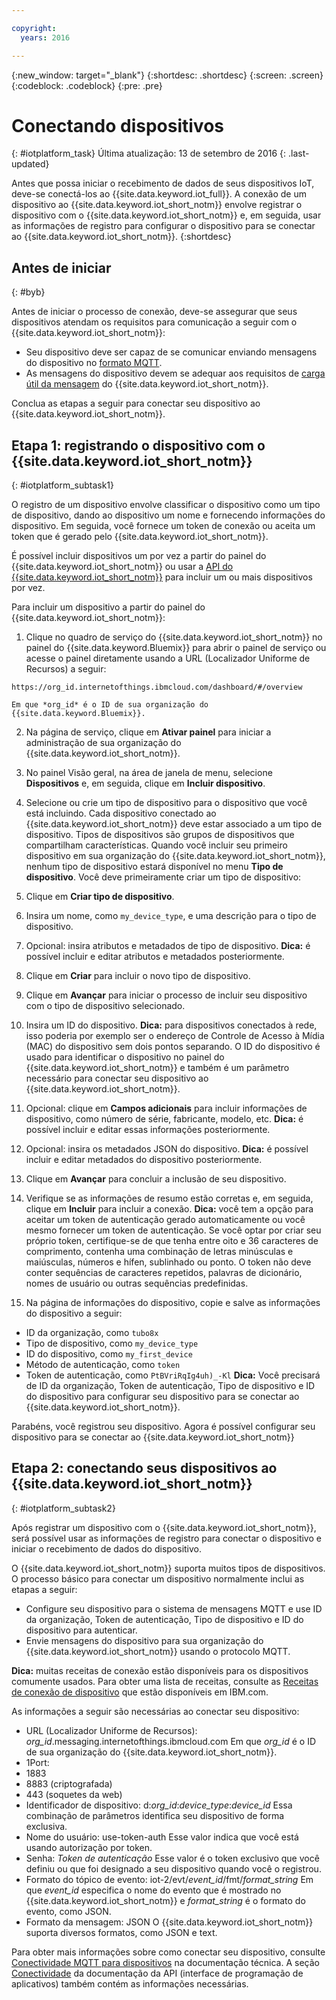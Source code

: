 ```yaml
---

copyright:
  years: 2016

---
```


{:new_window: target="_blank"}
{:shortdesc: .shortdesc}
{:screen: .screen}
{:codeblock: .codeblock}
{:pre: .pre}

# Conectando dispositivos
{: #iotplatform_task}
Última atualização: 13 de setembro de 2016
{: .last-updated}

Antes que possa iniciar o recebimento de dados de seus dispositivos IoT, deve-se conectá-los ao {{site.data.keyword.iot_full}}. A conexão de um dispositivo ao {{site.data.keyword.iot_short_notm}} envolve registrar o dispositivo com o {{site.data.keyword.iot_short_notm}} e, em seguida, usar as informações de registro para configurar o dispositivo para se conectar ao {{site.data.keyword.iot_short_notm}}.
{:shortdesc}

## Antes de iniciar
{: #byb}
 
Antes de iniciar o processo de conexão, deve-se assegurar que seus dispositivos atendam os requisitos para comunicação a seguir com o {{site.data.keyword.iot_short_notm}}:

- Seu dispositivo deve ser capaz de se comunicar enviando mensagens do dispositivo no [formato MQTT](reference/mqtt/index.html).
- As mensagens do dispositivo devem se adequar aos requisitos de [carga útil da mensagem](reference/mqtt/index.html#message-payload) do {{site.data.keyword.iot_short_notm}}.

Conclua as etapas a seguir para conectar seu dispositivo ao {{site.data.keyword.iot_short_notm}}.

## Etapa 1: registrando o dispositivo com o {{site.data.keyword.iot_short_notm}}  
{: #iotplatform_subtask1}

O registro de um dispositivo envolve classificar o dispositivo como um tipo de dispositivo, dando ao dispositivo um nome e fornecendo informações do dispositivo. Em seguida, você fornece um token de conexão ou aceita um token que é gerado pelo {{site.data.keyword.iot_short_notm}}.

É possível incluir dispositivos um por vez a partir do painel do {{site.data.keyword.iot_short_notm}} ou usar a [API do {{site.data.keyword.iot_short_notm}}](https://docs.internetofthings.ibmcloud.com/swagger/v0002.html#!/Bulk_Operations/post_bulk_devices_add) para incluir um ou mais dispositivos por vez.

Para incluir um dispositivo a partir do painel do {{site.data.keyword.iot_short_notm}}:

1. Clique no quadro de serviço do {{site.data.keyword.iot_short_notm}} no painel do {{site.data.keyword.Bluemix}} para abrir o painel de serviço ou acesse o painel diretamente usando a URL (Localizador Uniforme de Recursos) a seguir:

 `https://org_id.internetofthings.ibmcloud.com/dashboard/#/overview `

    Em que *org_id* é o ID de sua organização do {{site.data.keyword.Bluemix}}.

2. Na página de serviço, clique em **Ativar painel** para iniciar a administração de sua organização do {{site.data.keyword.iot_short_notm}}.

3. No painel Visão geral, na área de janela de menu, selecione **Dispositivos** e, em seguida, clique em **Incluir dispositivo**.
5. Selecione ou crie um tipo de dispositivo para o dispositivo que você está incluindo.
Cada dispositivo conectado ao {{site.data.keyword.iot_short_notm}} deve estar associado a um tipo de dispositivo. Tipos de dispositivos são grupos de dispositivos que compartilham características.
Quando você incluir seu primeiro dispositivo em sua organização do {{site.data.keyword.iot_short_notm}}, nenhum tipo de dispositivo estará disponível no menu **Tipo de dispositivo**. Você deve primeiramente criar um tipo de dispositivo:
 1. Clique em **Criar tipo de dispositivo**.
 2. Insira um nome, como `my_device_type`, e uma descrição para o tipo de dispositivo.
 3. Opcional: insira atributos e metadados de tipo de dispositivo.
 **Dica:** é possível incluir e editar atributos e metadados posteriormente.
 4. Clique em **Criar** para incluir o novo tipo de dispositivo.
10. Clique em **Avançar** para iniciar o processo de incluir seu dispositivo com o tipo de dispositivo selecionado.
11. Insira um ID do dispositivo. **Dica:** para dispositivos conectados à rede, isso poderia por exemplo ser o endereço de Controle de Acesso à Mídia (MAC) do dispositivo sem dois pontos separando.
O ID do dispositivo é usado para identificar o dispositivo no painel do {{site.data.keyword.iot_short_notm}} e também é um parâmetro necessário para conectar seu dispositivo ao {{site.data.keyword.iot_short_notm}}.
12. Opcional: clique em **Campos adicionais** para incluir informações de dispositivo, como número de série, fabricante, modelo, etc.
 **Dica:** é possível incluir e editar essas informações posteriormente.
12. Opcional: insira os metadados JSON do dispositivo.
 **Dica:** é possível incluir e editar metadados do dispositivo posteriormente.
13. Clique em **Avançar** para concluir a inclusão de seu dispositivo.
14. Verifique se as informações de resumo estão corretas e, em seguida, clique em **Incluir** para incluir a conexão.
**Dica:** você tem a opção para aceitar um token de autenticação gerado automaticamente ou você mesmo fornecer um token de autenticação. Se você optar por criar seu próprio token, certifique-se de que tenha entre oito e 36 caracteres de comprimento, contenha uma combinação de letras minúsculas e maiúsculas, números e hífen, sublinhado ou ponto. O token não deve conter sequências de caracteres repetidos, palavras de dicionário, nomes de usuário ou outras sequências predefinidas.
15. Na página de informações do dispositivo, copie e salve as informações do dispositivo a seguir:  
 - ID da organização, como `tubo8x`
 - Tipo de dispositivo, como `my_device_type`
 - ID do dispositivo, como `my_first_device`
 - Método de autenticação, como `token`
 - Token de autenticação, como `PtBVriRqIg4uh)_-Kl`
**Dica:** Você precisará de ID da organização, Token de autenticação, Tipo de dispositivo e ID do dispositivo para configurar seu dispositivo para se conectar ao {{site.data.keyword.iot_short_notm}}.  

Parabéns, você registrou seu dispositivo. Agora é possível configurar seu dispositivo para se conectar ao {{site.data.keyword.iot_short_notm}}

## Etapa 2: conectando seus dispositivos ao {{site.data.keyword.iot_short_notm}}
{: #iotplatform_subtask2}

Após registrar um dispositivo com o {{site.data.keyword.iot_short_notm}}, será possível usar as informações de registro para conectar o dispositivo e iniciar o recebimento de dados do dispositivo.

O {{site.data.keyword.iot_short_notm}} suporta muitos tipos de dispositivos. O processo básico para conectar um dispositivo normalmente inclui as etapas a seguir:
- Configure seu dispositivo para o sistema de mensagens MQTT e use ID da organização, Token de autenticação, Tipo de dispositivo e ID do dispositivo para autenticar.  
- Envie mensagens do dispositivo para sua organização do {{site.data.keyword.iot_short_notm}} usando o protocolo MQTT.

**Dica:** muitas receitas de conexão estão disponíveis para os dispositivos comumente usados. Para obter uma lista de receitas, consulte as [Receitas de conexão de dispositivo](https://developer.ibm.com/recipes/?post_type=tutorials&s=IoT) que estão disponíveis em IBM.com.

As informações a seguir são necessárias ao conectar seu dispositivo:
- URL (Localizador Uniforme de Recursos): *org_id*.messaging.internetofthings.ibmcloud.com
Em que *org_id* é o ID de sua organização do {{site.data.keyword.iot_short_notm}}.
- 1Port:
 - 1883
 - 8883 (criptografada)
 - 443 (soquetes da web)
- Identificador de dispositivo: d:*org_id*:*device_type*:*device_id*
Essa combinação de parâmetros identifica seu dispositivo de forma exclusiva.
- Nome do usuário: use-token-auth
Esse valor indica que você está usando autorização por token.
- Senha: *Token de autenticação*
Esse valor é o token exclusivo que você definiu ou que foi designado a seu dispositivo quando você o registrou.
- Formato do tópico de evento: iot-2/evt/*event_id*/fmt/*format_string*
 Em que *event_id* especifica o nome do evento que é mostrado no {{site.data.keyword.iot_short_notm}} e *format_string* é o formato do evento, como JSON.
- Formato da mensagem: JSON
 O {{site.data.keyword.iot_short_notm}} suporta diversos formatos, como JSON e text.

Para obter mais informações sobre como conectar seu dispositivo, consulte [Conectividade MQTT para dispositivos](devices/mqtt.html) na documentação técnica.
A seção [Conectividade](https://docs.internetofthings.ibmcloud.com/swagger/v0002.html#!/Connectivity/post_device_types_deviceType_devices_deviceId_events_eventName) da documentação da API (interface de programação de aplicativos) também contém as informações necessárias.
